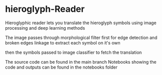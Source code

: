 # hieroglyph-Reader
Hieroglyphic reader lets you translate the hieroglyph symbols using image processing and deep  learning methods

The image passes through morphological filter first for edge detection and broken edges linkage to extract each symbol on it's own 

then the symbols passed to image classifier to fetch the translation

The source code can be found in the main branch 
Notebooks showing the code and outputs can be found in the notebooks folder
